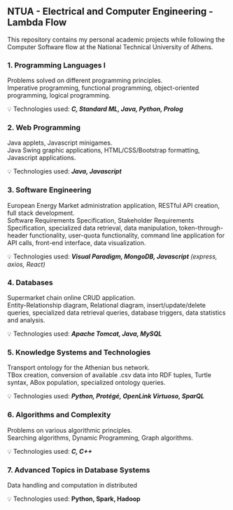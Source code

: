 ## NTUA - Electrical and Computer Engineering - Lambda Flow

This repository contains my personal academic projects while following the Computer Software flow at the National Technical University of Athens.

### 1. Programming Languages I

Problems solved on different programming principles.\
Imperative programming, functional programming, object-oriented programming, logical programming.

:bulb: Technologies used: **_C, Standard ML, Java, Python, Prolog_**

### 2. Web Programming

Java applets, Javascript minigames.\
Java Swing graphic applications, HTML/CSS/Bootstrap formatting, Javascript applications.

:bulb: Technologies used: **_Java, Javascript_**

### 3. Software Engineering

European Energy Market administration application, RESTful API creation, full stack development.\
Software Requirements Specification, Stakeholder Requirements Specification, specialized data retrieval, data manipulation, token-through-header functionality, user-quota functionality, command line application for API calls, front-end interface, data visualization.

:bulb: Technologies used: **_Visual Paradigm, MongoDB, Javascript_** _(express, axios, React)_

### 4. Databases

Supermarket chain online CRUD application.\
Entity-Relationship diagram, Relational diagram, insert/update/delete queries, specialized data retrieval queries, database triggers, data statistics and analysis.

:bulb: Technologies used: **_Apache Tomcat, Java, MySQL_**

### 5. Knowledge Systems and Technologies

Transport ontology for the Athenian bus network.\
TBox creation, conversion of available .csv data into RDF tuples, Turtle syntax, ABox population, specialized ontology queries.

:bulb: Technologies used: **_Python, Protégé, OpenLink Virtuoso, SparQL_**

### 6. Algorithms and Complexity

Problems on various algorithmic principles.\
Searching algorithms, Dynamic Programming, Graph algorithms.

:bulb: Technologies used: **_C, C++_**

### 7. Advanced Topics in Database Systems

Data handling and computation in distributed

:bulb: Technologies used: **Python, Spark, Hadoop**
